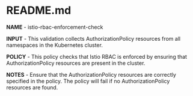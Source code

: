 # README.md

**NAME** - istio-rbac-enforcement-check

**INPUT** - This validation collects AuthorizationPolicy resources from all namespaces in the Kubernetes cluster.

**POLICY** - This policy checks that Istio RBAC is enforced by ensuring that AuthorizationPolicy resources are present in the cluster.

**NOTES** - Ensure that the AuthorizationPolicy resources are correctly specified in the policy. The policy will fail if no AuthorizationPolicy resources are found.
